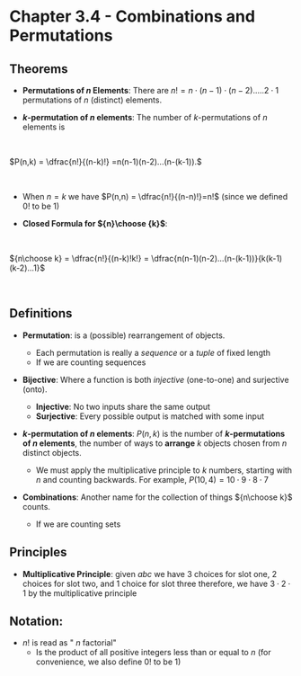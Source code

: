 # Chapter 3.4 - Combinations and Permutations

## Theorems
- **Permutations of $n$ Elements**: There are $n! = n \cdot (n-1)\cdot(n-2).....2\cdot1$ permutations of $n$ (distinct) elements.

- **$k$-permutation of $n$ elements**: The number of $k$-permutations of $n$ elements is 
<br>

$P(n,k) = \dfrac{n!}{(n-k)!} =n(n-1)(n-2)...(n-(k-1)).$

<br>

- When $n = k$ we have $P(n,n) = \dfrac{n!}{(n-n)!}=n!$ (since we defined $0!$ to be $1$)

- **Closed Formula for ${n}\choose {k}$**: 
<br>

${n\choose k} = \dfrac{n!}{(n-k)!k!} = \dfrac{n(n-1)(n-2)...(n-(k-1))}{k(k-1)(k-2)...1}$


<br>



## Definitions
- **Permutation**: is a (possible) rearrangement of objects.
    - Each permutation is really a *sequence* or a *tuple* of fixed length
    - If we are counting sequences

- **Bijective**: Where a function is both *injective* (one-to-one) and surjective (onto).
    - **Injective**: No two inputs share the same output
    - **Surjective**: Every possible output is matched with some input

- **$k$-permutation of $n$ elements**: $P(n,k)$ is the number of **$k$-permutations of $n$ elements**, the number of ways to **arrange** $k$ objects chosen from $n$ distinct objects. 
    - We must apply the multiplicative principle to $k$ numbers, starting with $n$ and counting backwards. For example, $P(10,4) = 10 \cdot 9 \cdot 8 \cdot 7$ 

- **Combinations**: Another name for the collection of things ${n\choose k}$ counts.
    - If we are counting sets

## Principles
- **Multiplicative Principle**: given $abc$ we have 3 choices for slot one, 2 choices for slot two, and 1 choice for slot three therefore, we have $3\cdot2\cdot1$ by the multiplicative principle



## Notation: 
- $n!$ is read as " $n$ factorial"
    - Is the product of all positive integers less than or equal to $n$ (for convenience, we also define $0!$ to be $1$)



